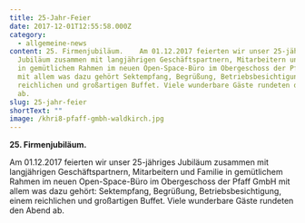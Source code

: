 ```yaml
---
title: 25-Jahr-Feier
date: 2017-12-01T12:55:58.000Z
category:
  - allgemeine-news
content: 25. Firmenjubiläum.    Am 01.12.2017 feierten wir unser 25-jähriges
  Jubiläum zusammen mit langjährigen Geschäftspartnern, Mitarbeitern und Familie
  in gemütlichem Rahmen im neuen Open-Space-Büro im Obergeschoss der Pfaff GmbH
  mit allem was dazu gehört Sektempfang, Begrüßung, Betriebsbesichtigung, einem
  reichlichen und großartigen Buffet. Viele wunderbare Gäste rundeten den Abend
  ab.
slug: 25-jahr-feier
shortText: ""
image: /khri8-pfaff-gmbh-waldkirch.jpg
---
```

<strong>25. Firmenjubiläum.</strong></p>

<p>Am 01.12.2017 feierten wir unser 25-jähriges Jubiläum zusammen mit langjährigen Geschäftspartnern, Mitarbeitern und Familie in gemütlichem Rahmen im neuen Open-Space-Büro im Obergeschoss der Pfaff GmbH mit allem was dazu gehört: Sektempfang, Begrüßung, Betriebsbesichtigung, einem reichlichen und großartigen Buffet. Viele wunderbare Gäste rundeten den Abend ab.</p>